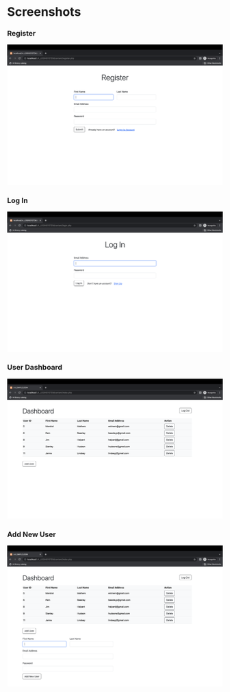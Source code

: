 # Screenshots
### Register
![Register User](Register.png)

### Log In
![Login to System](Login.png)

### User Dashboard
![User Dashboard](Dashboard.png)

### Add New User
![Add New User](AddUser.png)

